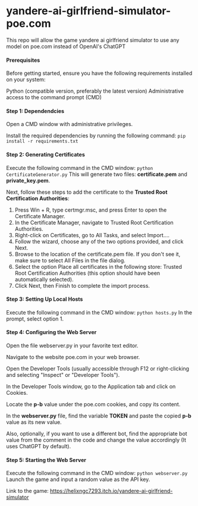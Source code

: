 # yandere-ai-girlfriend-simulator-poe.com
This repo will allow the game yandere ai girlfriend simulator to use any model on poe.com instead of OpenAI's ChatGPT

#### Prerequisites
Before getting started, ensure you have the following requirements installed on your system:

Python (compatible version, preferably the latest version)
Administrative access to the command prompt (CMD)
#### Step 1: Dependendcies
Open a CMD window with administrative privileges.

Install the required dependencies by running the following command:
```pip install -r requirements.txt```
#### Step 2: Generating Certificates
Execute the following command in the CMD window:
```python CertificateGenerator.py```
This will generate two files: **certificate.pem** and **private_key.pem**.

Next, follow these steps to add the certificate to the **Trusted Root Certification Authorities**:
1. Press Win + R, type certmgr.msc, and press Enter to open the Certificate Manager.
2. In the Certificate Manager, navigate to Trusted Root Certification Authorities.
3. Right-click on Certificates, go to All Tasks, and select Import....
4. Follow the wizard, choose any of the two options provided, and click Next.
5. Browse to the location of the certificate.pem file. If you don't see it, make sure to select All Files in the file dialog.
6. Select the option Place all certificates in the following store: Trusted Root Certification Authorities (this option should have been automatically selected).
7. Click Next, then Finish to complete the import process.

#### Step 3: Setting Up Local Hosts
Execute the following command in the CMD window:
```python hosts.py```
In the prompt, select option 1.
#### Step 4: Configuring the Web Server
Open the file webserver.py in your favorite text editor.

Navigate to the website poe.com in your web browser.

Open the Developer Tools (usually accessible through F12 or right-clicking and selecting "Inspect" or "Developer Tools").

In the Developer Tools window, go to the Application tab and click on Cookies.

Locate the **p-b** value under the poe.com cookies, and copy its content.

In the **webserver.py** file, find the variable **TOKEN** and paste the copied **p-b** value as its new value.

Also, optionally, if you want to use a different bot, find the appropriate bot value from the comment in the code and change the value accordingly (It uses ChatGPT by default).

#### Step 5: Starting the Web Server
Execute the following command in the CMD window:
```python webserver.py```
Launch the game and input a random value as the API key.

Link to the game: https://helixngc7293.itch.io/yandere-ai-girlfriend-simulator
